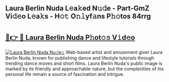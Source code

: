 ## Laura Berlin Nuda L𝚎a𝚔ed N𝚞𝚍e - Part-GmZ Vi𝚍𝚎o L𝚎a𝚔s - H𝚘𝚝 O𝚗𝚕yf𝚊ns P𝚑𝚘tos 84rrg

# <h2><a href="http://kf7n8v.oniu.top/?m=Laura+Berlin+Nuda">🔗👉 🔴 Laura Berlin Nuda P𝚑ot𝚘𝚜 V𝚒d𝚎o</a></h2>

[![Laura Berlin Nuda Nu𝚍e𝚜](https://i.imgur.com/0qMVB7G.gif)](http://kf7n8v.oniu.top/?m=Laura+Berlin+Nuda)
Web-based artist and amusement giver Laura Berlin Nuda, known for publishing dance and lifestyle tutorials through trending dance moves and short films. Laura Berlin Nuda's public image is marked by its friendly and approachable nature, but the complexities of his personal life remain a source of fascination and intrigue.  
